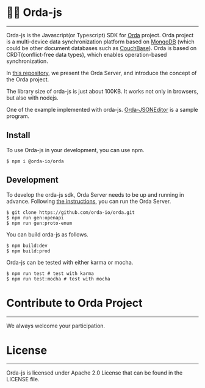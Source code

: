 # 🐎🎪 Orda-js

---
Orda-js is the Javascript(or Typescript) SDK for [Orda](orda-io/orda) project. Orda project is a multi-device data synchronization platform based on
[MongoDB](https://www.mongodb.com/) (which could be other document databases such
as [CouchBase](https://www.couchbase.com/)). Orda is based on CRDT(conflict-free data types), which enables
operation-based synchronization.

In [this repository](orda-io/orda), we present the Orda Server, and introduce the concept of the Orda project. 

The library size of orda-js is just about 100KB. It works not only in browsers, but also with nodejs. 

One of the example implemented with orda-js. [Orda-JSONEditor](orda-io/orda-jsoneditor) is a sample program. 

## Install

To use Orda-js in your development, you can use npm.    
```shell
$ npm i @orda-io/orda
```


## Development

To develop the orda-js sdk, Orda Server needs to be up and running in advance.
Following [the instructions](https://github.com/orda-io/orda#getting-started), you can run the Orda Server.

```shell
$ git clone https://github.com/orda-io/orda.git
$ npm run gen:openapi  
$ npm run gen:proto-enum 
```

You can build orda-js as follows.

```shell
$ npm build:dev
$ npm build:prod
```

Orda-js can be tested with either karma or mocha. 

```shell
$ npm run test # test with karma 
$ npm run test:mocha # test with mocha 
```

# Contribute to Orda Project

----
We always welcome your participation.


# License

----
Orda-js is licensed under Apache 2.0 License that can be found in the LICENSE file. 
